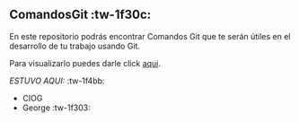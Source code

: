 ## ComandosGit :tw-1f30c:

En este repositorio podrás encontrar Comandos Git que te serán útiles en el desarrollo de tu trabajo usando Git.

Para visualizarlo puedes darle click [aqui](./comandosGit.txt).

*ESTUVO AQUI:* :tw-1f4bb:
- CIOG 
- George :tw-1f303:
